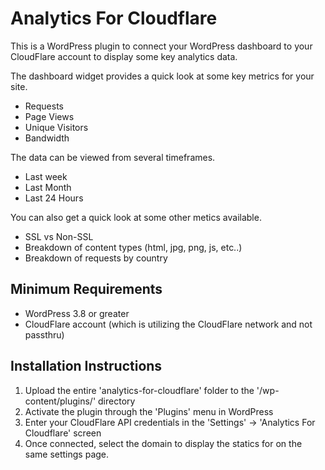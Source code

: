 # Analytics For Cloudflare

This is a WordPress plugin to connect your WordPress dashboard to your CloudFlare account to display some key analytics data.

The dashboard widget provides a quick look at some key metrics for your site.

 * Requests
 * Page Views
 * Unique Visitors
 * Bandwidth

The data can be viewed from several timeframes.

  * Last week
  * Last Month
  * Last 24 Hours

You can also get a quick look at some other metics available.

  * SSL vs Non-SSL
  * Breakdown of content types (html, jpg, png, js, etc..)
  * Breakdown of requests by country

## Minimum Requirements

* WordPress 3.8 or greater
* CloudFlare account (which is utilizing the CloudFlare network and not passthru)

## Installation Instructions

1. Upload the entire 'analytics-for-cloudflare' folder to the '/wp-content/plugins/' directory
2. Activate the plugin through the 'Plugins' menu in WordPress
3. Enter your CloudFlare API credentials in the 'Settings' -> 'Analytics For Cloudflare' screen
4. Once connected, select the domain to display the statics for on the same settings page.
